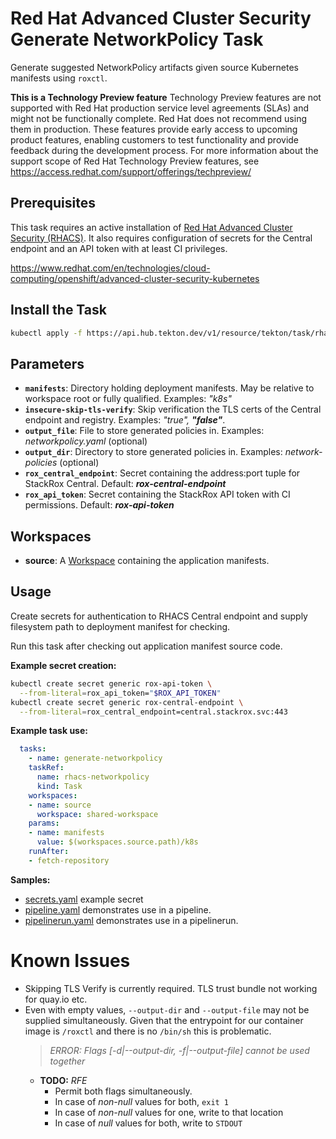 # Red Hat Advanced Cluster Security Generate NetworkPolicy Task

Generate suggested NetworkPolicy artifacts given source Kubernetes manifests using `roxctl`.

**This is a Technology Preview feature**
Technology Preview features are not supported with Red Hat production service level agreements (SLAs) and might not be functionally complete. Red Hat does not recommend using them in production. These features provide early access to upcoming product features, enabling customers to test functionality and provide feedback during the development process. For more information about the support scope of Red Hat Technology Preview features, see <https://access.redhat.com/support/offerings/techpreview/>

## Prerequisites

This task requires an active installation of [Red Hat Advanced Cluster Security (RHACS)](https://www.redhat.com/en/resources/advanced-cluster-security-for-kubernetes-datasheet).  It also requires configuration of secrets for the Central endpoint and an API token with at least CI privileges.

<https://www.redhat.com/en/technologies/cloud-computing/openshift/advanced-cluster-security-kubernetes>

## Install the Task

```bash
kubectl apply -f https://api.hub.tekton.dev/v1/resource/tekton/task/rhacs-networkpolicy/3.73/raw
```

## Parameters

- **`manifests`**: Directory holding deployment manifests. May be relative to workspace root or fully qualified. Examples: _"k8s"_
- **`insecure-skip-tls-verify`**: Skip verification the TLS certs of the Central endpoint and registry. Examples: _"true", **"false"**_.
- **`output_file`**: File to store generated policies in. Examples: _networkpolicy.yaml_ (optional)
- **`output_dir`**: Directory to store generated policies in. Examples: _network-policies_ (optional)
- **`rox_central_endpoint`**: Secret containing the address:port tuple for StackRox Central. Default: _**rox-central-endpoint**_
- **`rox_api_token`**: Secret containing the StackRox API token with CI permissions. Default: _**rox-api-token**_

## Workspaces

- **source**: A [Workspace](https://github.com/tektoncd/pipeline/blob/main/docs/workspaces.md) containing the application manifests.

## Usage

Create secrets for authentication to RHACS Central endpoint and supply filesystem path to deployment manifest for checking.

Run this task after checking out application manifest source code.


**Example secret creation:**

```bash
kubectl create secret generic rox-api-token \
  --from-literal=rox_api_token="$ROX_API_TOKEN"
kubectl create secret generic rox-central-endpoint \
  --from-literal=rox_central_endpoint=central.stackrox.svc:443
```

**Example task use:**

```yaml
  tasks:
    - name: generate-networkpolicy
    taskRef:
      name: rhacs-networkpolicy
      kind: Task
    workspaces:
    - name: source
      workspace: shared-workspace
    params:
    - name: manifests
      value: $(workspaces.source.path)/k8s
    runAfter:
    - fetch-repository
```

**Samples:**

* [secrets.yaml](samples/secrets.yaml) example secret
* [pipeline.yaml](samples/pipeline.yaml) demonstrates use in a pipeline.
* [pipelinerun.yaml](samples/pipelinerun.yaml) demonstrates use in a pipelinerun.

# Known Issues

* Skipping TLS Verify is currently required. TLS trust bundle not working for quay.io etc.
* Even with empty values, `--output-dir` and `--output-file` may not be supplied simultaneously. Given that the entrypoint for our container image is `/roxctl` and there is no `/bin/sh` this is problematic.
  > _ERROR:    Flags [-d|--output-dir, -f|--output-file] cannot be used together_
  * **TODO:** _RFE_ 
    * Permit both flags simultaneously.
    * In case of _non-null_ values for both, `exit 1`
    * In case of _non-null_ values for one, write to that location
    * In case of _null_ values for both, write to `STDOUT`
